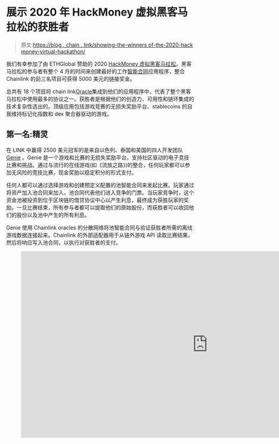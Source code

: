 # 展示 2020 年 HackMoney 虚拟黑客马拉松的获胜者

> 原文:[https://blog . chain . link/showing-the-winners of-the-2020-hack money-virtual-hackathon/](https://blog.chain.link/showcasing-the-winners-of-the-2020-hackmoney-virtual-hackathon/)

我们有幸参加了由 ETHGlobal 赞助的 2020 [HackMoney 虚拟黑客马拉松](https://hack.ethglobal.co/online/showcase)。黑客马拉松的参与者有整个 4 月的时间来创建最好的工作[智能合同](https://chain.link/education/smart-contracts)应用程序，整合 Chainlink 的前三名项目可获得 5000 美元的链接奖金。

总共有 18 个项目将 chain link[Oracle](https://chain.link/education/blockchain-oracles)集成到他们的应用程序中，代表了整个黑客马拉松中使用最多的协议之一。获胜者是根据他们的创造力、可用性和链环集成的技术复杂性选出的。顶级应用包括游戏竞赛的无损失奖励平台、stablecoins 的自我维持标记化指数和 dex 聚合器驱动的游戏。

## 第一名:精灵

在 LINK 中赢得 2500 美元冠军的是来自以色列、泰国和美国的四人开发团队 [Genie](https://hack.ethglobal.co/showcase/genie-recIFwzUZH3BopAjG) 。Genie 是一个游戏和比赛的无损失奖励平台，支持社区驱动的电子竞技比赛和挑战。通过与流行的在线游戏(如《流放之路》)的整合，任何玩家都可以参加无风险的竞技比赛，现金奖励以稳定积分的形式支付。

任何人都可以通过选择游戏和创建预定义配置的池智能合同来发起比赛。玩家通过将资产加入池合同来加入，池合同代表他们进入竞争的门票。当玩家竞争时，这个资金池被投资到位于区块链的借贷协议中心以产生利息，最终成为获胜玩家的奖励。一旦比赛结束，所有参与者都可以提取他们的原始股份，而获胜者可以收回他们的股份以及池中产生的所有利息。

Genie 使用 Chainlink oracles 的分散网络将池智能合同与验证获胜者所需的离线游戏数据连接起来。Chainlink 的外部适配器用于从链外游戏 API 读取比赛结果，然后将响应写入池合同，以执行对获胜者的支付。

<figure class="kg-card kg-embed-card"><iframe title="Hack.Money 2020 Genie Demo" src="https://player.vimeo.com/video/422234684?app_id=122963" name="fitvid0" width="1000" height="500" frameborder="0" allowfullscreen="allowfullscreen" data-mce-fragment="1"></div> </div> </figure> <p>Genie 的后端开发人员 Brahma 阐述了 Chainlink 去中心化的重要性，他说“重要的是它是无信任的，所以玩家不必信任 Genie 团队来验证和奖励获胜者。”Brahma 还讨论了 Chainlink 如何使 Genie 上可用的游戏数量更容易扩展，他说“任何时候有人想集成一个新游戏，他们只需构建一个新的 Chainlink 外部适配器。”</p> <p>有兴趣了解更多关于 Genie 及其使用<a href="https://github.com/genie-platform/genie-chainlink-adapters"> Chainlink Adapters </a>的信息吗？在<a href="https://github.com/genie-platform"> GitHub </a>上探索他们的代码库。</p> <h2 id="second-place-defidollar">第二名:DefiDollar</h2> <p>在 LINK 中获得 1500 美元奖金的第二名是由 Arpit Agarwal、Deep Joshi 和 Manthan Satani 组成的三人小组<a href="https://hack.ethglobal.co/showcase/defidollar-reclDekIJG0kSaW95"> DefiDollar </a>。DefiDollar 是一个稳定货币的符号化指数，使用<a href="https://chain.link/education/defi"> DeFi </a>原语构建，以维持其美元挂钩。</p> <p><a href="https://medium.com/@atvanguard/introducing-defidollar-742e30be9780">根据 DefiDollar 团队</a>的说法，当前的 stablecoins 经常遭受波动，存在广泛的治理问题，并存在与地址黑名单或资金损失相关的集中保管风险。DefiDollar 通过创建一种指数代币(defi dollar)来解决这些问题，这种代币由基于美元的顶级稳定货币担保。</p> <p>DefiDollar 的核心智能合约允许用户存入最多 8 个现有的 stablecoins，然后重定向到 Aave 的分散货币市场协议。这些稳定债券抵押了附息债券，然后存入流动性池(平衡器)以赚取交易费用。来自 Aave 的利息和来自 Balancer 的交易费用都在收益池合同中累积，可用于支付协议费用。</p> <p>为了保持稳定债券之间 1:1 的比率，套利者受到激励重新平衡流动性池。然而，也有这样的情况，所有稳定的货币都在 1 美元以下交易，这使得与 1 美元挂钩的赤字美元面临风险。为了应对这些情况，Chainlink oracles 定期将<a href="https://data.chain.link/"> Chainlink 的价格参考数据馈送</a>给 DefiDollar 核心合约，以告知其基础稳定合约的当前价格。当合约注意到所有稳定的硬币价格都低于 1 美元时，它会从收益池中提取硬币，对流动性池进行再抵押，并重新建立 1 美元的挂钩。</p> <div class="ast-oembed-container"><iframe loading="lazy" title="DefiDollar Demo" width="1333" height="1000" src="https://www.youtube.com/embed/m3iAvOw8ezw?feature=oembed" frameborder="0" allow="accelerometer; autoplay; clipboard-write; encrypted-media; gyroscope; picture-in-picture" allowfullscreen=""/></div> <p>当被问及 Chainlink 的价值时，Arprit 解释说:“我们在 oracle 解决方案中使用 Chainlink，是因为 Chainlink 网络已经为大多数稳定的公司提供了安全、分散的链上价格参考数据。此外，所有以太坊测试网都提供 Chainlink 价格参考源，从而最大限度地减少集成工作，实现无缝测试。”</p> <p>DefiDollar 在 Kovan testnet 上直播，你可以在这里尝试他们的解决方案<a href="https://www.defidollar.xyz/">，或者在</a><a href="https://github.com/defidollar"> GitHub </a>上探索他们的代码库。</p> <h2 id="third-place-candyshop">第三名:糖果商店</h2> <p>在 LINK 中赢得 1000 美元奖金的第三名是<a href="https://hack.ethglobal.co/showcase/candyshop-recaC7q4YjNVRj4tq"> CandyShop </a>，这是一个由 Vaibhav Chellani、Arth Patel 和 Thrilok Kumar 等区块链开发人员组成的印度团队。CandyShop 是一个 DEX 聚合器，它通过对用户互换进行套利并通过抽奖与最终用户分享套利利润来优化效率。</p> <p>CandyShop 旨在通过在 Uniswap V2 使用快速掉期对 Uniswap V1 的大宗交易进行套利，来减少大宗交易的滑点。用户将他们的令牌交换请求发送到 CandyShop，后者在 uni WAP V1 上执行交换。然后，CandyShop 利用 Uniswap V2 的快速掉期(在同一笔交易中偿还的临时贷款)对同一笔交易进行套利。从快速互换中节省的资金被视为利润。利润的 20%作为让用户参与抽奖的“糖果费”，剩下的 80%返还给用户。</p> <p>坎迪费存入彩票池，投资于一种资产或复合资产，赚取为期一周的利息。用户还可以通过存款代币来赞助彩票池，以帮助积累更多的利息。使用<a href="https://docs.chain.link/docs/chainlink-vrf"> Chainlink 的可验证随机函数</a> (VRF)来选择随机赢家，这是一种可证明公平的产生真实随机性的方法，可在链上验证。一旦中奖者被选中，赞助商的本金将被返还。</p> <p>CandyShop 的 Vaibhav Chellani 分享了<a href="https://blog.chain.link/chainlink-vrf-on-chain-verifiable-randomness/"> Chainlink VRF </a>对他们彩票应用的重要性，声称“Chainlink 提供了一个快速插入系统来获取随机数，这使得在区块链上获取随机数的复杂任务变得非常简单。”</p> <p>你可以在 Ropsten testnet <a href="https://musing-poincare-635b61.netlify.app/swap">这里</a>试用一下 CandyShop 的演示，或者在这里查看一下 GitHub repo <a href="https://github.com/itsthecandyshop/">。</a></p> <div class="ast-oembed-container"><iframe loading="lazy" title="CandyShop Demo Video" width="1380" height="776" src="https://www.youtube.com/embed/Ig9JcofRrOM?feature=oembed" frameborder="0" allow="accelerometer; autoplay; clipboard-write; encrypted-media; gyroscope; picture-in-picture" allowfullscreen=""/></div> <p>使用真实世界数据的广泛应用激发了我们的活力，并增强了它们的链上功能。虽然只有三个获胜者，但有大量创造性、创新性和技术性的项目是使用 Chainlink powered 分散式 oracle networks 构建的。我们期待继续参与未来的黑客马拉松，推进我们的使命，使智能合同成为全球数字协议的主导形式。</p> <h2 id="start-building-with-chainlink-today">今天就开始用 Chainlink 建造吧</h2> <p>如果您想立即开始使用 Chainlink 进行构建，请访问<a href="https://docs.chain.link/docs/getting-started">开发者文档</a>，加入关于<a href="https://discordapp.com/invite/aSK4zew">不和谐</a>的技术讨论，和/或<a href="/cdn-cgi/l/email-protection#3e5d4b4d4a51537e5d565f57501052575055">联系我们</a>关于安全启动您的数据支持应用程序、<a href="https://feeds.chain.link/"> Chainlink 价格参考数据合同</a>或 mainnet 上的<a href="https://blog.chain.link/chainlink-vrf-on-chain-verifiable-randomness/"> Chainlink VRF </a>产品。</p> <p>如需了解更多信息，请查看<a href="https://chain.link/"> Chainlink 网站</a>或关注我们的<a href="https://twitter.com/chainlink"> Twitter </a>或<a href="https://www.reddit.com/r/Chainlink/"> Reddit </a>。</p> <div class="widget_tag_cloud tag-list"/> </body> </html></iframe></figure>